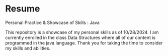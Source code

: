 # Resume
Personal Practice &amp; Showcase of Skills : Java

This repository is a showcase of my personal skills as of 10/28/2024.
I am currently enrolled in the class Data Structures where all of our content is programmed
in the java language. 
Thank you for taking the time to consider my skills and abilities. 